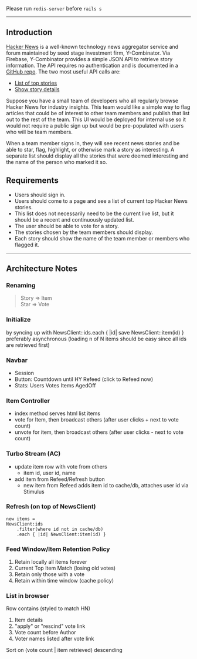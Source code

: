 Please run `redis-server` 
before `rails s`
   
   
---

## Introduction

[Hacker News](https://news.ycombinator.com/) is a well-known technology news aggregator service and forum maintained by seed stage investment firm, Y-Combinator. Via Firebase, Y-Combinator provides a simple JSON API to retrieve story information. The API requires no authentication and is documented in a [GitHub repo](https://github.com/HackerNews/API). The two most useful API calls are:

* [List of top stories](https://hacker-news.firebaseio.com/v0/topstories.json)
* [Show story details](https://hacker-news.firebaseio.com/v0/item/8863.json)

Suppose you have a small team of developers who all regularly browse Hacker News for industry insights. This team would like a simple way to flag articles that could be of interest to other team members and publish that list out to the rest of the team. This UI would be deployed for internal use so it would not require a public sign up but would be pre-populated with users who will be team members.

When a team member signs in, they will see recent news stories and be able to star, flag, highlight, or otherwise mark a story as interesting. A separate list should display all the stories that were deemed interesting and the name of the person who marked it so.

## Requirements

* Users should sign in.
* Users should come to a page and see a list of current top Hacker News stories.
* This list does not necessarily need to be the current live list, but it should be a recent and continuously updated list.
* The user should be able to vote for a story. 
* The stories chosen by the team members should display.
* Each story should show the name of the team member or members who flagged it.

---

## Architecture Notes

### Renaming

> Story => Item  
> Star => Vote

### Initialize

by syncing up with NewsClient::ids.each { |id| save NewsClient::item(id) }  
preferably asynchronous (loading n of N items should be easy since all ids are retrieved first)

### Navbar

- Session
- Button: Countdown until HY Refeed (click to Refeed now)
- Stats: Users Votes Items AgedOff

### Item Controller

- index method serves html list items
- vote for Item, then broadcast others (after user clicks + next to vote count)
- unvote for item, then broadcast others (after user clicks - next to vote count)

### Turbo Stream (**AC**)

- update item row with vote from others
  - item id, user id, name
- add item from Refeed/Refresh button
  - new item from Refeed adds item id to cache/db, attaches user id via Stimulus

### Refresh (on top of NewsClient)

    new items =
    NewsClient:ids
        .filter(where id not in cache/db)
        .each { |id| NewsClient:item(id) }

### Feed Window/Item Retention Policy

1.  Retain locally all items forever
2.  Current Top Item Match (losing old votes)
3.  Retain only those with a vote
4.  Retain within time window (cache policy)

### List in browser

Row contains (styled to match HN)

1.  Item details
2.  "apply" or "rescind" vote link
3.  Vote count before Author
4.  Voter names listed after vote link

Sort on (vote count | item retrieved) descending